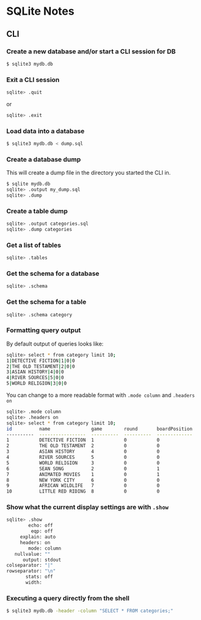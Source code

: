 # SQLite Notes

## CLI

### Create a new database and/or start a CLI session for DB

```bash
$ sqlite3 mydb.db
```

### Exit a CLI session

```bash
sqlite> .quit
```

or 

```bash
sqlite> .exit
```

### Load data into a database

```bash
$ sqlite3 mydb.db < dump.sql
```

### Create a database dump

This will create a dump file in the directory you started the CLI in.

```bash
$ sqlite mydb.db
sqlite> .output my_dump.sql
sqlite> .dump
```

### Create a table dump

```bash
sqlite> .output categories.sql
sqlite> .dump categories
```

### Get a list of tables

```bash
sqlite> .tables
```

### Get the schema for a database

```bash
sqlite> .schema
```

### Get the schema for a table

```bash
sqlite> .schema category
```

### Formatting query output

By default output of queries looks like:

```bash
sqlite> select * from category limit 10;
1|DETECTIVE FICTION|1|0|0
2|THE OLD TESTAMENT|2|0|0
3|ASIAN HISTORY|4|0|0
4|RIVER SOURCES|5|0|0
5|WORLD RELIGION|3|0|0
```

You can change to a more readable format with `.mode column` and `.headers on`

```bash
sqlite> .mode column
sqlite> .headers on
sqlite> select * from category limit 10;
id          name               game        round       boardPosition
----------  -----------------  ----------  ----------  -------------
1           DETECTIVE FICTION  1           0           0
2           THE OLD TESTAMENT  2           0           0
3           ASIAN HISTORY      4           0           0
4           RIVER SOURCES      5           0           0
5           WORLD RELIGION     3           0           0
6           SEAN SONG          2           0           1
7           ANIMATED MOVIES    1           0           1
8           NEW YORK CITY      6           0           0
9           AFRICAN WILDLIFE   7           0           0
10          LITTLE RED RIDING  8           0           0
```

### Show what the current display settings are with `.show`

```bash
sqlite> .show
        echo: off
         eqp: off
     explain: auto
     headers: on
        mode: column
   nullvalue: ""
      output: stdout
colseparator: "|"
rowseparator: "\n"
       stats: off
       width:
```

### Executing a query directly from the shell

```bash
$ sqlite3 mydb.db -header -column "SELECT * FROM categories;"
```
